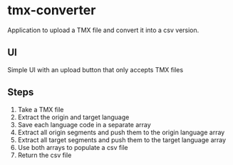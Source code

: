 # tmx-converter
Application to upload a TMX file and convert it into a csv version.

## UI
Simple UI with an upload button that only accepts TMX files

## Steps
1. Take a TMX file
2. Extract the origin and target language
3. Save each language code in a separate array
4. Extract all origin segments and push them to the origin language array
5. Extract all target segments and push them to the target language array
6. Use both arrays to populate a csv file
7. Return the csv file

